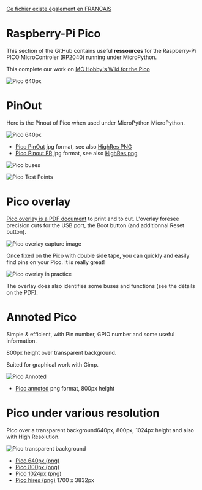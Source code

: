 [Ce fichier existe également en FRANCAIS](readme.md)
# Raspberry-Pi Pico

This section of the GitHub contains useful __ressources__ for the Raspberry-Pi PICO MicroControler (RP2040) running under MicroPython.

This complete our work on [MC Hobby's Wiki for the Pico](https://wiki.mchobby.be/index.php?title=MicroPython-Accueil#Pico_.28Raspberry-Pi.29)

![Pico 640px](docs/_static/PICO-640px.png)

# PinOut
Here is the Pinout of Pico when used under MicroPython MicroPython.

![Pico 640px](docs/_static/Pico.jpg)

* [Pico PinOut](docs/_static/Pico.jpg) jpg format, see also [HighRes PNG](docs/_static/Pico.png)
* [Pico Pinout FR](docs/_static/Pico_FR.jpg)  jpg format, see also [HighRes png](docs/_static/Pico_FR.png)

![Pico buses](docs/_static/buses.jpg)

![Pico Test Points](docs/_static/RASPBERRY-PICO-BOTTOM.jpg)

# Pico overlay
[Pico overlay is a PDF document](docs/_static/Pico-overlay.pdf) to print and to cut. L'overlay foresee precision cuts for the USB port, the Boot button (and additionnal Reset button).

![Pico overlay capture image](docs/_static/Pico-overlay.png)

Once fixed on the Pico with double side tape, you can quickly and easily find pins on your Pico. It is really great!

![Pico overlay in practice](docs/_static/Pico-overlay-example.png)

The overlay does also identifies some buses and functions (see the détails on the PDF).

# Annoted Pico
Simple & efficient, with Pin number, GPIO number and some useful information.

800px height over transparent background.

Suited for graphical work with Gimp.

![Pico Annoted](docs/_static/PICO-800px-annoted.png)

* [Pico annoted](docs/_static/PICO-800px-annoted.png) png format, 800px height

# Pico under various resolution

Pico over a transparent background640px, 800px, 1024px height and also with High Resolution.

![Pico transparent background](docs/_static/PICO-640px.png)

* [Pico 640px (png)](docs/_static/PICO-640px.png)
* [Pico 800px (png)](docs/_static/PICO-800px.png)
* [Pico 1024px (png)](docs/_static/PICO-1024px.png)
* [Pico hires (png)](docs/_static/PICO-high-res.png) 1700 x 3832px
